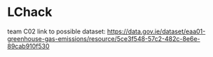 # LChack
team C02
link to possible dataset: https://data.gov.ie/dataset/eaa01-greenhouse-gas-emissions/resource/5ce3f548-57c2-482c-8e6e-89cab910f530
